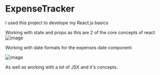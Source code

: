 # ExpenseTracker

I used this project to develope my React.js basics

Working with state and props as this are 2 of the core concepts of react
![image](https://user-images.githubusercontent.com/80704302/205447637-40f57703-c486-499b-af56-7eb8a2a6761f.png)

Working with date formats for the expenses date component

![image](https://user-images.githubusercontent.com/80704302/205447687-97c51066-8df9-46e4-bfa6-ea9fa864b46e.png)

As well as working with a lot of JSX and it's concepts.
